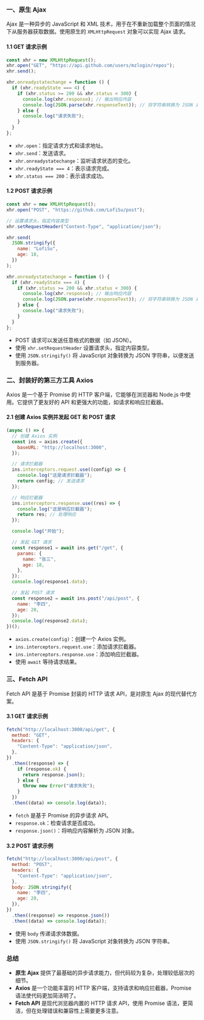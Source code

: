 ### 一、原生 Ajax

Ajax 是一种异步的 JavaScript 和 XML 技术，用于在不重新加载整个页面的情况下从服务器获取数据。使用原生的 `XMLHttpRequest` 对象可以实现 Ajax 请求。

#### 1.1 GET 请求示例

```javascript
const xhr = new XMLHttpRequest();
xhr.open("GET", "https://api.github.com/users/mzlogin/repos");
xhr.send();

xhr.onreadystatechange = function () {
  if (xhr.readyState === 4) {
    if (xhr.status >= 200 && xhr.status < 300) {
      console.log(xhr.response); // 输出响应内容
      console.log(JSON.parse(xhr.responseText)); // 将字符串转换为 JSON 对象
    } else {
      console.log("请求失败");
    }
  }
};
```

- `xhr.open`：指定请求方式和请求地址。
- `xhr.send`：发送请求。
- `xhr.onreadystatechange`：监听请求状态的变化。
- `xhr.readyState === 4`：表示请求完成。
- `xhr.status === 200`：表示请求成功。

#### 1.2 POST 请求示例

```javascript
const xhr = new XMLHttpRequest();
xhr.open("POST", "https://github.com/LofiSu/post");

// 设置请求头，指定内容类型
xhr.setRequestHeader("Content-Type", "application/json");

xhr.send(
  JSON.stringify({
    name: "LofiSu",
    age: 18,
  })
);

xhr.onreadystatechange = function () {
  if (xhr.readyState === 4) {
    if (xhr.status >= 200 && xhr.status < 300) {
      console.log(xhr.response); // 输出响应内容
      console.log(JSON.parse(xhr.responseText)); // 将字符串转换为 JSON 对象
    } else {
      console.log("请求失败");
    }
  }
};
```

- POST 请求可以发送任意格式的数据（如 JSON）。
- 使用 `xhr.setRequestHeader` 设置请求头，指定内容类型。
- 使用 `JSON.stringify()` 将 JavaScript 对象转换为 JSON 字符串，以便发送到服务器。

### 二、封装好的第三方工具 Axios

Axios 是一个基于 Promise 的 HTTP 客户端，它能够在浏览器和 Node.js 中使用。它提供了更友好的 API 和更强大的功能，如请求和响应拦截器。

#### 2.1 创建 Axios 实例并发起 GET 和 POST 请求

```javascript
(async () => {
  // 创建 Axios 实例
  const ins = axios.create({
    baseURL: "http://localhost:3000",
  });

  // 请求拦截器
  ins.interceptors.request.use((config) => {
    console.log("这是请求拦截器");
    return config; // 发送请求
  });

  // 响应拦截器
  ins.interceptors.response.use((res) => {
    console.log("这是响应拦截器");
    return res; // 处理响应
  });

  console.log("开始");

  // 发起 GET 请求
  const response1 = await ins.get("/get", {
    params: {
      name: "张三",
      age: 18,
    },
  });
  console.log(response1.data);

  // 发起 POST 请求
  const response2 = await ins.post("/api/post", {
    name: "李四",
    age: 20,
  });
  console.log(response2.data);
})();
```

- `axios.create(config)`：创建一个 Axios 实例。
- `ins.interceptors.request.use`：添加请求拦截器。
- `ins.interceptors.response.use`：添加响应拦截器。
- 使用 `await` 等待请求结果。

### 三、Fetch API

Fetch API 是基于 Promise 封装的 HTTP 请求 API，是对原生 Ajax 的现代替代方案。

#### 3.1 GET 请求示例

```javascript
fetch("http://localhost:3000/api/get", {
  method: "GET",
  headers: {
    "Content-Type": "application/json",
  },
})
  .then((response) => {
    if (response.ok) {
      return response.json();
    } else {
      throw new Error("请求失败");
    }
  })
  .then((data) => console.log(data));
```

- `fetch` 是基于 Promise 的异步请求 API。
- `response.ok`：检查请求是否成功。
- `response.json()`：将响应内容解析为 JSON 对象。

#### 3.2 POST 请求示例

```javascript
fetch("http://localhost:3000/api/post", {
  method: "POST",
  headers: {
    "Content-Type": "application/json",
  },
  body: JSON.stringify({
    name: "李四",
    age: 20,
  }),
})
  .then((response) => response.json())
  .then((data) => console.log(data));
```

- 使用 `body` 传递请求体数据。
- 使用 `JSON.stringify()` 将 JavaScript 对象转换为 JSON 字符串。

### 总结

- **原生 Ajax** 提供了最基础的异步请求能力，但代码较为复杂，处理较低层次的细节。
- **Axios** 是一个功能丰富的 HTTP 客户端，支持请求和响应拦截器，Promise 语法使代码更加简洁明了。
- **Fetch API** 是现代浏览器内置的 HTTP 请求 API，使用 Promise 语法，更简洁，但在处理错误和兼容性上需要更多注意。